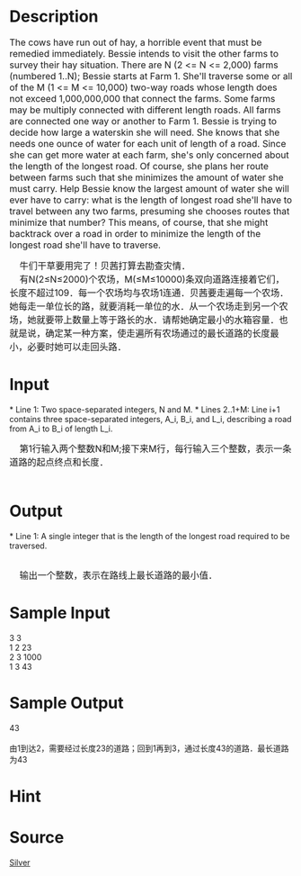 
# Description

<div class="content"><p><span style="font-size: medium">The cows have run out of hay, a horrible event that must be remedied immediately. Bessie intends to visit the other farms to survey their hay situation. There are N (2 &lt;= N &lt;= 2,000) farms (numbered 1..N); Bessie starts at Farm 1. She&#39;ll traverse some or all of the M (1 &lt;= M &lt;= 10,000) two-way roads whose length does not exceed 1,000,000,000 that connect the farms. Some farms may be multiply connected with different length roads. All farms are connected one way or another to Farm 1. Bessie is trying to decide how large a waterskin she will need. She knows that she needs one ounce of water for each unit of length of a road. Since she can get more water at each farm, she&#39;s only concerned about the length of the longest road. Of course, she plans her route between farms such that she minimizes the amount of water she must carry. Help Bessie know the largest amount of water she will ever have to carry: what is the length of longest road she&#39;ll have to travel between any two farms, presuming she chooses routes that minimize that number? This means, of course, that she might backtrack over a road in order to minimize the length of the longest road she&#39;ll have to traverse. </span></p>
<div></div>
<div><span style="font-size: medium">    牛们干草要用完了！贝茜打算去勘查灾情．</span></div>
<div><span style="font-size: medium">    有N(2≤N≤2000)个农场，M(≤M≤10000)条双向道路连接着它们，长度不超过109．每</span><span style="font-size: medium">一个农场均与农场1连通．贝茜要走遍每一个农场．她每走一单位长的路，就要消耗一单位的水．从一个农场走到另一个农场，她就要带上数量上等于路长的水．请帮她确定最小的水箱容量．也就是说，确定某一种方案，使走遍所有农场通过的最长道路的长度最小，必要时她可以走回头路．</span></div></div>

# Input

<div class="content"><p>* Line 1: Two space-separated integers, N and M. * Lines 2..1+M: Line i+1 contains three space-separated integers, A_i, B_i, and L_i, describing a road from A_i to B_i of length L_i.</p>
<div><span style="font-size: medium">    第1行输入两个整数N和M;接下来M行，每行输入三个整数，表示一条道路的起点终点和长</span><span style="font-size: medium">度．</span></div>
<div><span style="font-size: medium">   </span></div></div>

# Output

<div class="content"><p>* Line 1: A single integer that is the length of the longest road required to be traversed.</p>
<div> </div>
<div><span style="font-size: medium">    输出一个整数，表示在路线上最长道路的最小值．</span></div></div>

# Sample Input

<div class="content"><span class="sampledata">3 3<br/>
1 2 23<br/>
2 3 1000<br/>
1 3 43<br/>
</span></div>

# Sample Output

<div class="content"><span class="sampledata">43<br/>
<br/>
 由1到达2，需要经过长度23的道路；回到1再到3，通过长度43的道路．最长道路为43</span></div>

# Hint

<div class="content"><p></p></div>

# Source

<div class="content"><p><a href="problemset.php?search=Silver">Silver</a></p></div>

